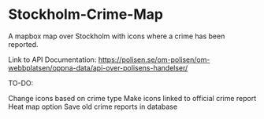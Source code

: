 # Stockholm-Crime-Map
A mapbox map over Stockholm with icons where a crime has been reported.


Link to API Documentation: https://polisen.se/om-polisen/om-webbplatsen/oppna-data/api-over-polisens-handelser/

TO-DO:

Change icons based on crime type
Make icons linked to official crime report
Heat map option
Save old crime reports in database

